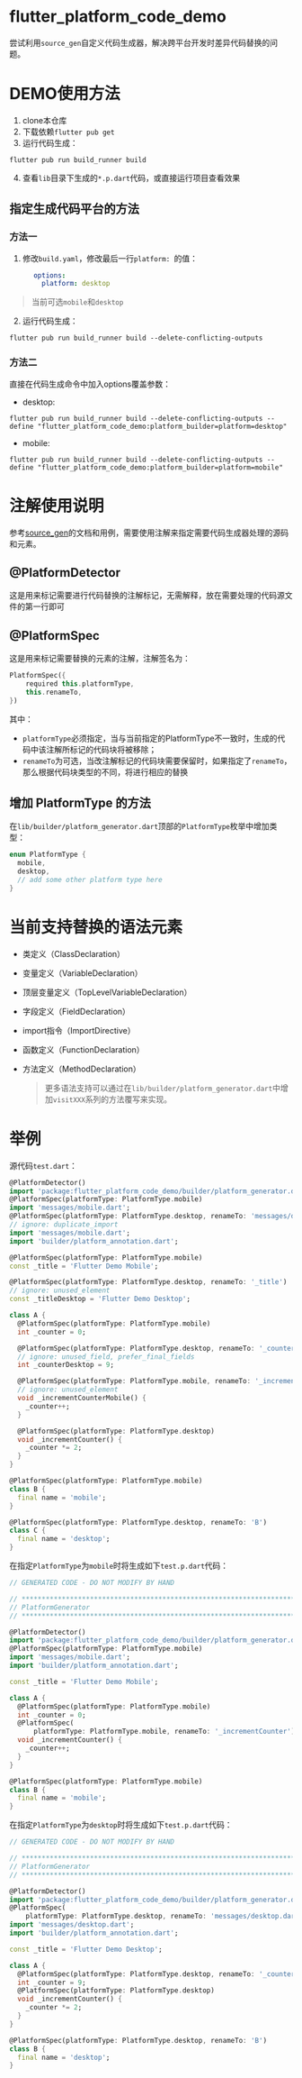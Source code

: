 # flutter_platform_code_demo

尝试利用`source_gen`自定义代码生成器，解决跨平台开发时差异代码替换的问题。

# DEMO使用方法

1. clone本仓库
2. 下载依赖`flutter pub get`
3. 运行代码生成：

```shell
flutter pub run build_runner build
```

4. 查看`lib`目录下生成的`*.p.dart`代码，或直接运行项目查看效果

## 指定生成代码平台的方法

### 方法一

1. 修改`build.yaml`，修改最后一行`platform: `的值：

```yaml
      options:
        platform: desktop
```

> 当前可选`mobile`和`desktop`

2. 运行代码生成：

```shell
flutter pub run build_runner build --delete-conflicting-outputs
```

### 方法二

直接在代码生成命令中加入options覆盖参数：

- desktop:

```shell
flutter pub run build_runner build --delete-conflicting-outputs --define "flutter_platform_code_demo:platform_builder=platform=desktop"
```

- mobile:

```shell
flutter pub run build_runner build --delete-conflicting-outputs --define "flutter_platform_code_demo:platform_builder=platform=mobile"
```

# 注解使用说明
参考[source_gen](https://pub.flutter-io.cn/packages/source_gen)的文档和用例，需要使用注解来指定需要代码生成器处理的源码和元素。

## @PlatformDetector
这是用来标记需要进行代码替换的注解标记，无需解释，放在需要处理的代码源文件的第一行即可

## @PlatformSpec
这是用来标记需要替换的元素的注解，注解签名为：

```dart
PlatformSpec({
    required this.platformType,
    this.renameTo,
})

```

其中：

- `platformType`必须指定，当与当前指定的PlatformType不一致时，生成的代码中该注解所标记的代码块将被移除；
- `renameTo`为可选，当改注解标记的代码块需要保留时，如果指定了`renameTo`，那么根据代码块类型的不同，将进行相应的替换

## 增加 PlatformType 的方法

在`lib/builder/platform_generator.dart`顶部的`PlatformType`枚举中增加类型：

```dart
enum PlatformType {
  mobile,
  desktop,
  // add some other platform type here
}
```



# 当前支持替换的语法元素

- 类定义（ClassDeclaration）

- 变量定义（VariableDeclaration）

- 顶层变量定义（TopLevelVariableDeclaration）

- 字段定义（FieldDeclaration）

- import指令（ImportDirective）

- 函数定义（FunctionDeclaration）

- 方法定义（MethodDeclaration）

  > 更多语法支持可以通过在`lib/builder/platform_generator.dart`中增加`visitXXX`系列的方法覆写来实现。

# 举例

源代码`test.dart`：

```dart
@PlatformDetector()
import 'package:flutter_platform_code_demo/builder/platform_generator.dart';
@PlatformSpec(platformType: PlatformType.mobile)
import 'messages/mobile.dart';
@PlatformSpec(platformType: PlatformType.desktop, renameTo: 'messages/desktop.dart')
// ignore: duplicate_import
import 'messages/mobile.dart';
import 'builder/platform_annotation.dart';

@PlatformSpec(platformType: PlatformType.mobile)
const _title = 'Flutter Demo Mobile';

@PlatformSpec(platformType: PlatformType.desktop, renameTo: '_title')
// ignore: unused_element
const _titleDesktop = 'Flutter Demo Desktop';

class A {
  @PlatformSpec(platformType: PlatformType.mobile)
  int _counter = 0;

  @PlatformSpec(platformType: PlatformType.desktop, renameTo: '_counter')
  // ignore: unused_field, prefer_final_fields
  int _counterDesktop = 9;

  @PlatformSpec(platformType: PlatformType.mobile, renameTo: '_incrementCounter')
  // ignore: unused_element
  void _incrementCounterMobile() {
    _counter++;
  }

  @PlatformSpec(platformType: PlatformType.desktop)
  void _incrementCounter() {
    _counter *= 2;
  }
}

@PlatformSpec(platformType: PlatformType.mobile)
class B {
  final name = 'mobile';
}

@PlatformSpec(platformType: PlatformType.desktop, renameTo: 'B')
class C {
  final name = 'desktop';
}

```

在指定`PlatformType`为`mobile`时将生成如下`test.p.dart`代码：

```dart
// GENERATED CODE - DO NOT MODIFY BY HAND

// **************************************************************************
// PlatformGenerator
// **************************************************************************

@PlatformDetector()
import 'package:flutter_platform_code_demo/builder/platform_generator.dart';
@PlatformSpec(platformType: PlatformType.mobile)
import 'messages/mobile.dart';
import 'builder/platform_annotation.dart';

const _title = 'Flutter Demo Mobile';

class A {
  @PlatformSpec(platformType: PlatformType.mobile)
  int _counter = 0;
  @PlatformSpec(
      platformType: PlatformType.mobile, renameTo: '_incrementCounter')
  void _incrementCounter() {
    _counter++;
  }
}

@PlatformSpec(platformType: PlatformType.mobile)
class B {
  final name = 'mobile';
}

```

在指定`PlatformType`为`desktop`时将生成如下`test.p.dart`代码：

```dart
// GENERATED CODE - DO NOT MODIFY BY HAND

// **************************************************************************
// PlatformGenerator
// **************************************************************************

@PlatformDetector()
import 'package:flutter_platform_code_demo/builder/platform_generator.dart';
@PlatformSpec(
    platformType: PlatformType.desktop, renameTo: 'messages/desktop.dart')
import 'messages/desktop.dart';
import 'builder/platform_annotation.dart';

const _title = 'Flutter Demo Desktop';

class A {
  @PlatformSpec(platformType: PlatformType.desktop, renameTo: '_counter')
  int _counter = 9;
  @PlatformSpec(platformType: PlatformType.desktop)
  void _incrementCounter() {
    _counter *= 2;
  }
}

@PlatformSpec(platformType: PlatformType.desktop, renameTo: 'B')
class B {
  final name = 'desktop';
}

```

